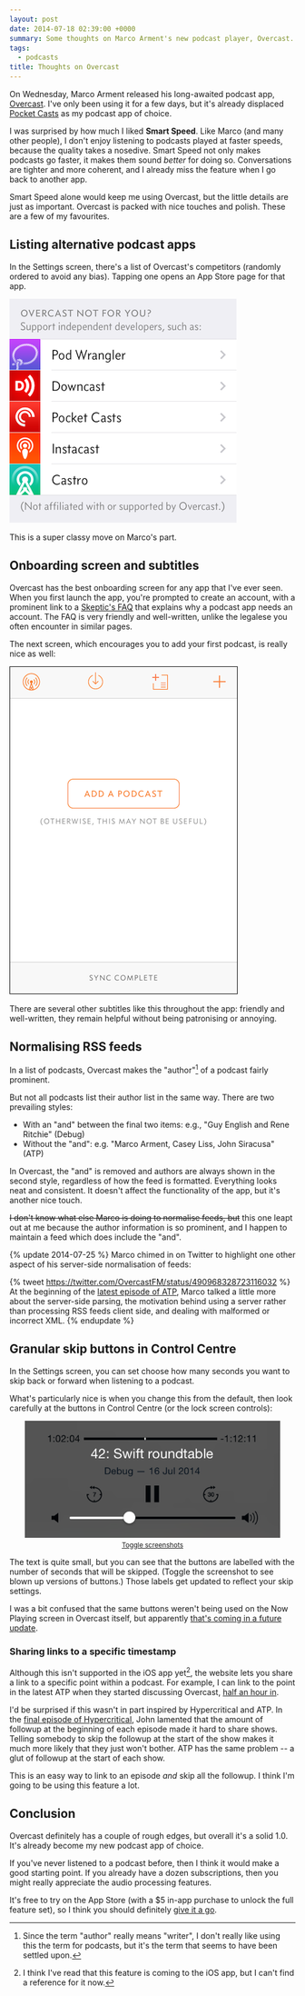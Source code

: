 ```yaml
---
layout: post
date: 2014-07-18 02:39:00 +0000
summary: Some thoughts on Marco Arment's new podcast player, Overcast.
tags:
  - podcasts
title: Thoughts on Overcast
---
```


On Wednesday, Marco Arment released his long-awaited podcast app, [Overcast](http://overcast.fm/). I've only been using it for a few days, but it's already displaced [Pocket Casts](http://www.shiftyjelly.com/pocketcasts) as my podcast app of choice.

I was surprised by how much I liked **Smart Speed**. Like Marco (and many other people), I don't enjoy listening to podcasts played at faster speeds, because the quality takes a nosedive. Smart Speed not only makes podcasts go faster, it makes them sound *better* for doing so. Conversations are tighter and more coherent, and I already miss the feature when I go back to another app.

Smart Speed alone would keep me using Overcast, but the little details are just as important. Overcast is packed with nice touches and polish. These are a few of my favourites.

## Listing alternative podcast apps

In the Settings screen, there's a list of Overcast's competitors (randomly ordered to avoid any bias).
Tapping one opens an App Store page for that app.

<img src="/images/2014/overcast-competitors.png" alt="Overcast not for you? Support independent developers, such as Pod Wrangler, Downcast, Pocket Casts, Instacast and Castro.">

This is a super classy move on Marco's part.

## Onboarding screen and subtitles

Overcast has the best onboarding screen for any app that I've ever seen. When you first launch the app, you're prompted to create an account, with a prominent link to a [Skeptic's FAQ][skeptic] that explains why a podcast app needs an account. The FAQ is very friendly and well-written, unlike the legalese you often encounter in similar pages.

[skeptic]: https://overcast.fm/skeptics_faq

The next screen, which encourages you to add your first podcast, is really nice as well:

<img src="/images/2014/overcast-onboarding.png" alt="A screenshot of Overcast with a large button 'Add a Podcast' and the subtitle '(Otherwise, this may not be useful)'">

There are several other subtitles like this throughout the app: friendly and well-written, they remain helpful without being patronising or annoying.

## Normalising RSS feeds

In a list of podcasts, Overcast makes the "author"[^1] of a podcast fairly prominent.

But not all podcasts list their author list in the same way. There are two prevailing styles:

* With an "and" between the final two items: e.g., "Guy English and Rene Ritchie" (Debug)
* Without the "and": e.g. "Marco Arment, Casey Liss, John Siracusa" (ATP)

In Overcast, the "and" is removed and authors are always shown in the second style, regardless of how the feed is formatted. Everything looks neat and consistent. It doesn't affect the functionality of the app, but it's another nice touch.

<s>I don't know what else Marco is doing to normalise feeds, but</s> this one leapt out at me because the author information is so prominent, and I happen to maintain a feed which does include the "and".

{% update 2014-07-25 %}
  Marco chimed in on Twitter to highlight one other aspect of his server-side normalisation of feeds:

{% tweet https://twitter.com/OvercastFM/status/490968328723116032 %}
  At the beginning of the [latest episode of ATP](https://overcast.fm/podcasts/episode/2702410693577#t=226), Marco talked a little more about the server-side parsing, the motivation behind using a server rather than processing RSS feeds client side, and dealing with malformed or incorrect XML.
{% endupdate %}

[^1]: Since the term "author" really means "writer", I don't really like using this the term for podcasts, but it's the term that seems to have been settled upon.

## Granular skip buttons in Control Centre

In the Settings screen, you can set choose how many seconds you want to skip back or forward when listening to a podcast.

What's particularly nice is when you change this from the default, then look carefully at the buttons in Control Centre (or the lock screen controls):

<center>
  <div style="max-width: 450px"><img id="overcast_nooverlay" src="/images/2014/overcast-controls.png" alt="Screenshot of the Now Playing screen.">
  <img id="overcast_overlay" src="/images/2014/overcast-controls-overlay.png" style="display: none;" alt="Screenshot of the Now Playing screen, with the back/forward buttons magnified."></div>
  <small><a href="javascript: toggle_images()">Toggle screenshots</a></small>
</center>

The text is quite small, but you can see that the buttons are labelled with the number of seconds that will be skipped. (Toggle the screenshot to see blown up versions of buttons.) Those labels get updated to reflect your skip settings.

I was a bit confused that the same buttons weren't being used on the Now Playing screen in Overcast itself, but apparently [that's coming in a future update](https://twitter.com/OvercastFM/status/490341210024714240).

### Sharing links to a specific timestamp

Although this isn't supported in the iOS app yet[^2], the website lets you share a link to a specific point within a podcast. For example, I can link to the point in the latest ATP when they started discussing Overcast, [half an hour in](https://overcast.fm/podcasts/episode/2702294060402#t=1745).

I'd be surprised if this wasn't in part inspired by Hypercritical and ATP. In the [final episode of Hypercritical](http://5by5.tv/hypercritical/100), John lamented that the amount of followup at the beginning of each episode made it hard to share shows. Telling somebody to skip the followup at the start of the show makes it much more likely that they just won't bother. ATP has the same problem -- a glut of followup at the start of each show.

This is an easy way to link to an episode *and* skip all the followup. I think I'm going to be using this feature a lot.

[^2]: I think I've read that this feature is coming to the iOS app, but I can't find a reference for it now.

## Conclusion

Overcast definitely has a couple of rough edges, but overall it's a solid 1.0. It's already become my new podcast app of choice.

If you've never listened to a podcast before, then I think it would make a good starting point. If you already have a dozen subscriptions, then you might really appreciate the audio processing features.

It's free to try on the App Store (with a $5 in-app purchase to unlock the full feature set), so I think you should definitely [give it a go](https://itunes.apple.com/us/app/overcast-podcast-player/id888422857?mt=8).

<script>
function toggle_images() {
    const hidden = (window.getComputedStyle(document.getElementById("overcast_nooverlay"))).getPropertyValue("display");

    document.getElementById("overcast_nooverlay").style.display =
      hidden !== "none" ? "none" : "";
    document.getElementById("overcast_overlay").style.display =
      hidden !== "none" ? "" : "none";
}
</script>
